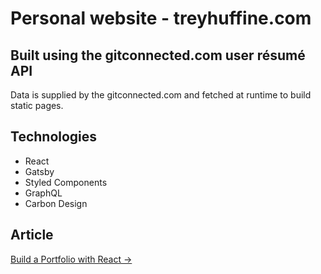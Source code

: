 # Personal website - treyhuffine.com

## Built using the gitconnected.com user résumé API
Data is supplied by the gitconnected.com and fetched at runtime to build static pages.

## Technologies
- React
- Gatsby
- Styled Components
- GraphQL
- Carbon Design

## Article
[Build a Portfolio with React →](https://levelup.gitconnected.com/build-an-awesome-developer-portfolio-website-using-react-667abd7bab4d?source=friends_link&sk=128b34f902f9363ef9f6f18125e58b06)
